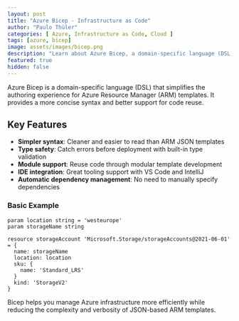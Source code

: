 ```yaml
---
layout: post
title: "Azure Bicep - Infrastructure as Code"
author: "Paulo Thüler"
categories: [ Azure, Infrastructure as Code, Cloud ]
tags: [azure, bicep]
image: assets/images/bicep.png
description: "Learn about Azure Bicep, a domain-specific language (DSL) for deploying Azure resources declaratively."
featured: true
hidden: false
---
```


Azure Bicep is a domain-specific language (DSL) that simplifies the authoring experience for Azure Resource Manager (ARM) templates. It provides a more concise syntax and better support for code reuse.

## Key Features

- **Simpler syntax**: Cleaner and easier to read than ARM JSON templates
- **Type safety**: Catch errors before deployment with built-in type validation
- **Module support**: Reuse code through modular template development
- **IDE integration**: Great tooling support with VS Code and IntelliJ
- **Automatic dependency management**: No need to manually specify dependencies

### Basic Example

```bicep
param location string = 'westeurope'
param storageName string

resource storageAccount 'Microsoft.Storage/storageAccounts@2021-06-01' = {
  name: storageName
  location: location
  sku: {
    name: 'Standard_LRS'
  }
  kind: 'StorageV2'
}
```

Bicep helps you manage Azure infrastructure more efficiently while reducing the complexity and verbosity of JSON-based ARM templates.

